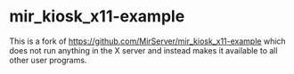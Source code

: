 # mir_kiosk_x11-example

This is a fork of https://github.com/MirServer/mir_kiosk_x11-example which does not run anything in the X server and instead makes it available to all other user programs.
